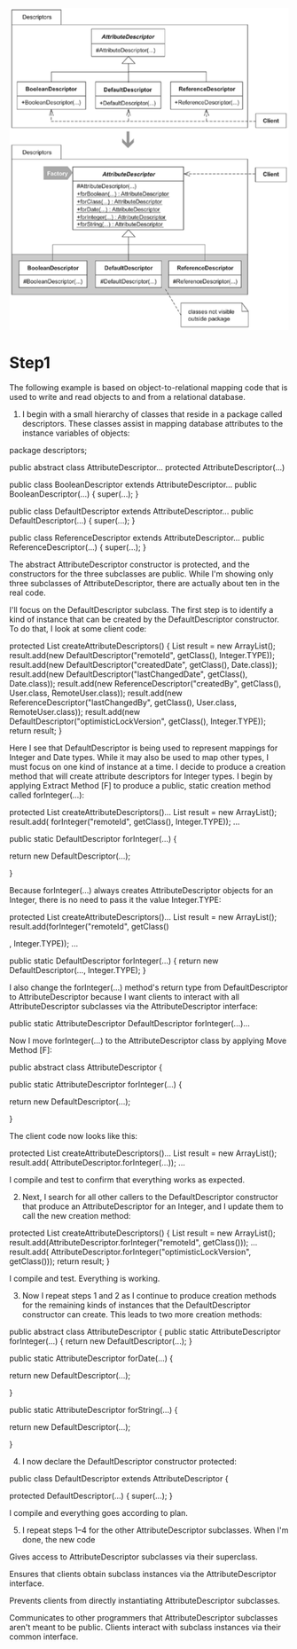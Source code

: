 ![encapsulate class with factory](./Screenshot%20from%202020-09-08%2006-40-05.png)

# Step1
The following example is based on object-to-relational mapping code that is used to write and read objects to and from a relational database.

1. I begin with a small hierarchy of classes that reside in a package called descriptors. These classes assist in mapping database attributes to the instance variables of objects:

package descriptors;

public abstract class AttributeDescriptor...
   protected AttributeDescriptor(...)

public class BooleanDescriptor extends AttributeDescriptor...
   public BooleanDescriptor(...) {
      super(...);
   }

public class DefaultDescriptor extends AttributeDescriptor...
   public DefaultDescriptor(...) {
      super(...);
   }

public class ReferenceDescriptor extends AttributeDescriptor...
   public ReferenceDescriptor(...) {
      super(...);
   }

The abstract AttributeDescriptor constructor is protected, and the constructors for the three subclasses are public. While I'm showing only three subclasses of AttributeDescriptor, there are actually about ten in the real code.

I'll focus on the DefaultDescriptor subclass. The first step is to identify a kind of instance that can be created by the DefaultDescriptor constructor. To do that, I look at some client code:

protected List createAttributeDescriptors() {
   List result = new ArrayList();
   result.add(new DefaultDescriptor("remoteId", getClass(), Integer.TYPE));
   result.add(new DefaultDescriptor("createdDate", getClass(), Date.class));
   result.add(new DefaultDescriptor("lastChangedDate", getClass(), Date.class));
   result.add(new ReferenceDescriptor("createdBy", getClass(), User.class,
      RemoteUser.class));
   result.add(new ReferenceDescriptor("lastChangedBy", getClass(), User.class,
      RemoteUser.class));
   result.add(new DefaultDescriptor("optimisticLockVersion", getClass(), Integer.TYPE));
   return result;
}

Here I see that DefaultDescriptor is being used to represent mappings for Integer and Date types. While it may also be used to map other types, I must focus on one kind of instance at a time. I decide to produce a creation method that will create attribute descriptors for Integer types. I begin by applying Extract Method [F] to produce a public, static creation method called forInteger(…):

protected List createAttributeDescriptors()...
   List result = new ArrayList();
   result.add(
forInteger("remoteId", getClass(), Integer.TYPE));
   ...


public static DefaultDescriptor forInteger(...) {
   
return new DefaultDescriptor(...);

}


Because forInteger(…) always creates AttributeDescriptor objects for an Integer, there is no need to pass it the value Integer.TYPE:

protected List createAttributeDescriptors()...
   List result = new ArrayList();
   result.add(forInteger("remoteId", getClass()

, Integer.TYPE));
   ...

public static DefaultDescriptor forInteger(...) {
   return new DefaultDescriptor(..., 
Integer.TYPE);
}

I also change the forInteger(…) method's return type from DefaultDescriptor to AttributeDescriptor because I want clients to interact with all AttributeDescriptor subclasses via the AttributeDescriptor interface:

public static 
AttributeDescriptor 
DefaultDescriptor forInteger(...)...


Now I move forInteger(…) to the AttributeDescriptor class by applying Move Method [F]:

public abstract class AttributeDescriptor {
   
public static AttributeDescriptor forInteger(...) {
      
return new DefaultDescriptor(...);
   
}


The client code now looks like this:

protected List createAttributeDescriptors()...
   List result = new ArrayList();
   result.add(
AttributeDescriptor.forInteger(...));
   ...

I compile and test to confirm that everything works as expected.

2. Next, I search for all other callers to the DefaultDescriptor constructor that produce an AttributeDescriptor for an Integer, and I update them to call the new creation method:

protected List createAttributeDescriptors() {
   List result = new ArrayList();
   result.add(AttributeDescriptor.forInteger("remoteId", getClass()));
   ...
   result.add(
AttributeDescriptor.forInteger("optimisticLockVersion", getClass()));
   return result;
}

I compile and test. Everything is working.

3. Now I repeat steps 1 and 2 as I continue to produce creation methods for the remaining kinds of instances that the DefaultDescriptor constructor can create. This leads to two more creation methods:

public abstract class AttributeDescriptor {
   public static AttributeDescriptor forInteger(...) {
      return new DefaultDescriptor(...);
   }

   
public static AttributeDescriptor forDate(...) {
      
return new DefaultDescriptor(...);
   
}

   
public static AttributeDescriptor forString(...) {
      
return new DefaultDescriptor(...);
   
}


4. I now declare the DefaultDescriptor constructor protected:

public class DefaultDescriptor extends AttributeDescriptor {
   
protected DefaultDescriptor(...) {
      super(...);
   }

I compile and everything goes according to plan.

5. I repeat steps 1–4 for the other AttributeDescriptor subclasses. When I'm done, the new code

Gives access to AttributeDescriptor subclasses via their superclass.

Ensures that clients obtain subclass instances via the AttributeDescriptor interface.

Prevents clients from directly instantiating AttributeDescriptor subclasses.

Communicates to other programmers that AttributeDescriptor subclasses aren't meant to be public. Clients interact with subclass instances via their common interface.
